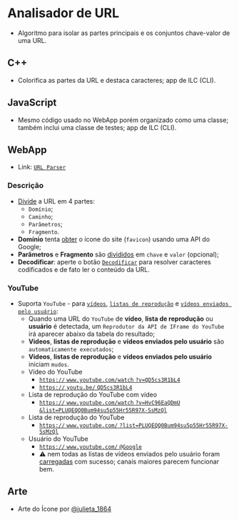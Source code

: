 # Analisador de URL

- Algoritmo para isolar as partes principais e os conjuntos chave-valor de uma URL.

## C++

- Colorifica as partes da URL e destaca caracteres; app de ILC (CLI).

## JavaScript

- Mesmo código usado no WebApp porém organizado como uma classe; também inclui uma classe de testes; app de ILC (CLI).

## WebApp 

- Link: [`URL Parser`](https://tomasfn87.github.io/url-parser/)

### Descrição

- [Divide](https://github.com/tomasfn87/url-parser/blob/main/index.html#L92) a URL em 4 partes:
  - `Domínio`;
  - `Caminho`;
  - `Parâmetros`;
  - `Fragmento`.
- **Domínio** tenta [obter](https://github.com/tomasfn87/url-parser/blob/main/index.html#L174) o ícone do site (`favicon`) usando uma API do Google;
- **Parâmetros** e **Fragmento** são [divididos](https://github.com/tomasfn87/url-parser/blob/main/index.html#L75) em `chave` e `valor` (opcional);
- **Decodificar**: aperte o botão [`Decodificar`](https://github.com/tomasfn87/url-parser/blob/main/index.html#L123) para resolver caracteres codificados e de fato ler o conteúdo da URL.

### YouTube

- Suporta `YouTube` - para [`vídeos`](https://github.com/tomasfn87/url-parser/blob/main/index.html#L293), [`listas de reprodução`](https://github.com/tomasfn87/url-parser/blob/main/index.html#L264) e [`vídeos enviados pelo usuário`](https://github.com/tomasfn87/url-parser/blob/main/index.html#L330):
  - Quando uma URL do `YouTube` de **vídeo**, **lista de reprodução** ou **usuário** é detectada, um `Reprodutor da API de IFrame do YouTube` irá aparecer abaixo da tabela do resultado;
  - **Videos**, **listas de reprodução** e **vídeos enviados pelo usuário** são `automaticamente executados`;
  - **Videos**, **listas de reprodução** e **vídeos enviados pelo usuário** iniciam `mudos`.
  - Vídeo do YouTube
    - [`https://` `www.youtube.com/watch` `?v=QD5cs3R1bL4`](https://www.youtube.com/watch?v=QD5cs3R1bL4)
    - [`https://` `youtu.be/` `QD5cs3R1bL4`](https://youtu.be/QD5cs3R1bL4)
  - Lista de reprodução do YouTube com vídeo
    - [`https://` `www.youtube.com/watch` `?v=HvC96EaQDmU` `&list=PLUQEQQ0Bum94su5p55Hr55R97X-SsMzQl`](https://www.youtube.com/watch?v=HvC96EaQDmU&list=PLUQEQQ0Bum94su5p55Hr55R97X-SsMzQl)
  - Lista de reprodução do YouTube
    - [`https://` `www.youtube.com/` `?list=PLUQEQQ0Bum94su5p55Hr55R97X-SsMzQl`](https://www.youtube.com/?list=PLUQEQQ0Bum94su5p55Hr55R97X-SsMzQl)
  - Usuário do YouTube
    - [`https://` `www.youtube.com/` `@Google`](https://www.youtube.com/@Google)
    - :warning: nem todas as listas de vídeos enviados pelo usuário foram [carregadas](https://github.com/tomasfn87/url-parser/blob/main/index.html#L376) com sucesso; canais maiores parecem funcionar bem.

## Arte

- Arte do Ícone por [@julieta_1864](https://instagram.com/julieta_1864)
